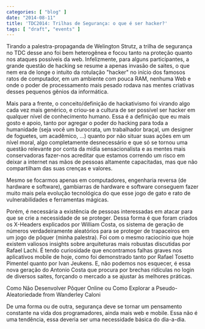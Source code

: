 ```yaml
---
categories: [ "blog" ]
date: "2014-08-11"
title: 'TDC2014: Trilhas de Segurança: o que é ser hacker?'
tags: [ "draft", "events" ]
---
```

Tirando a palestra-propaganda de Welington Strutz, a trilha de segurança no TDC desse ano foi bem heterogênea e focou tanto na proteção quanto nos ataques possíveis da web. Infelizmente, para alguns participantes, a grande questão de hacking se resume a apenas invasão de saites, o que nem era de longe o intuito da rotulação "hacker" no início dos famosos ratos de computador, em um ambiente com pouca RAM, nenhuma Web e onde o poder de processamento mais pesado rodava nas mentes criativas desses pequenos gênios da informática.

Mais para a frente, o conceito/definição de hackativismo foi virando algo cada vez mais genérico, e criou-se a cultura de ser possível ser hacker em qualquer nível de conhecimento humano. Essa é a definição que eu mais gosto e apoio, tanto por agregar o poder do hacking para toda a humanidade (seja você um burocrata, um trabalhador braçal, um designer de foguetes, um acadêmico, ...) quanto por não situar suas ações em um nível moral, algo completamente desnecessário e que só se tornou uma questão relevante por conta da mídia sensacionalista e as mentes mais conservadoras fazer-nos acreditar que estamos correndo um risco em deixar a internet nas mãos de pessoas altamente capacitadas, mas que não compartilham das suas crenças e valores.


Mesmo se focarmos apenas em computadores, engenharia reversa (de hardware e software), gambiarras de hardware e software conseguem fazer muito mais pela evolução tecnológica do que esse jogo de gato e rato de vulnerabilidades e ferramentas mágicas.

Porém, é necessária a existência de pessoas interessadas em atacar para que se crie a necessidade de se proteger. Dessa forma é que foram criados os X-Headers explicados por William Costa, os sistema de geração de números verdadeiramente aleatórios para se proteger de trapaceiros em um jogo de pôquer (minha palestra). Foi com o mesmo raciocínio que hoje existem valiosos insights sobre arquiteturas mais robustas discutidas por Rafael Lachi. É tendo curiosidade que encontramos falhas graves nos aplicativos mobile de hoje, como foi demonstrado tanto por Rafael Tosetto Pimentel quanto por Ivan Jeukens. E, não podemos nos esquecer, é essa nova geração do Antonio Costa que procura por brechas ridículas no login de diversos saites, forçando o mercado a se ajustar às melhores práticas.

Como Não Desenvolver Pôquer Online ou Como Explorar a Pseudo-Aleatoriedade from Wanderley Caloni

De uma forma ou de outra, segurança deve se tornar um pensamento constante na vida dos programadores, ainda mais web e mobile. Essa não é uma tendência, essa deveria ser uma necessidade básica do dia-a-dia.

